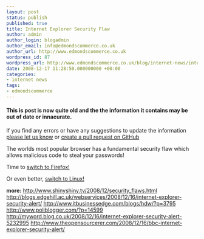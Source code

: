 ```yaml
---
layout: post
status: publish
published: true
title: Internet Explorer Security Flaw
author: admin
author_login: blogadmin
author_email: info@edmondscommerce.co.uk
author_url: http://www.edmondscommerce.co.uk
wordpress_id: 87
wordpress_url: http://www.edmondscommerce.co.uk/blog/internet-news/internet-explorer-security-flaw/
date: 2008-12-17 11:28:50.000000000 +00:00
categories:
- internet news
tags:
- edmondscommerce
---
```

<div class="oldpost"><h4>This is post is now quite old and the the information it contains may be out of date or innacurate.</h4>
<p>
If you find any errors or have any suggestions to update the information <a href="http://edmondscommerce.github.io/contact-us/index.html">please let us know</a>
or <a href="https://github.com/edmondscommerce/edmondscommerce.github.io">create a pull request on GitHub</a>
</p>
</div>
The worlds most popular browser has a fundamental security flaw which allows malicious code to steal your passwords!

Time to <a href="http://www.mozilla-europe.org/en/firefox/">switch to Firefox!</a>

Or even better, <a href="http://www.ubuntu.com/getubuntu">switch to Linux!</a>

<strong>more:</strong>
<a rel="nofollow" href="http://www.shinyshiny.tv/2008/12/security_flaws.html">http://www.shinyshiny.tv/2008/12/security_flaws.html</a>
<a rel="nofollow" href="http://blogs.edgehill.ac.uk/webservices/2008/12/16/internet-explorer-security-alert/">http://blogs.edgehill.ac.uk/webservices/2008/12/16/internet-explorer-security-alert/</a>
<a rel="nofollow" href="http://www.itbusinessedge.com/blogs/hdw/?p=3795">http://www.itbusinessedge.com/blogs/hdw/?p=3795</a>
<a rel="nofollow" href="http://www.poliblogger.com/?p=14599">http://www.poliblogger.com/?p=14599</a>
<a rel="nofollow" href="http://myword.blog.co.uk/2008/12/16/internet-explorer-security-alert-5232995">http://myword.blog.co.uk/2008/12/16/internet-explorer-security-alert-5232995</a>
<a href="http://www.theopensourcerer.com/2008/12/16/bbc-internet-explorer-security-alert/" rel="nofollow">http://www.theopensourcerer.com/2008/12/16/bbc-internet-explorer-security-alert/</a>




